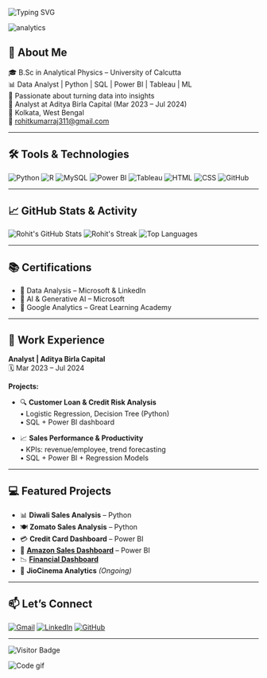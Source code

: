 ![Typing SVG](https://readme-typing-svg.herokuapp.com?font=Fira+Code&size=26&duration=4000&pause=1000&color=F7961E&center=true&vCenter=true&width=1000&lines=Hi+👋+I'm+Rohit+Kumar+Raj;Data+Analyst+%7C+Python+%7C+SQL+%7C+Power+BI;Welcome+to+my+GitHub+Profile!+Transforming+Data+into+Insights💻)

![analytics](https://github.com/Rohit6917/Rohit6917/blob/main/assets/wave.svg)

## 🚀 About Me

🎓 B.Sc in Analytical Physics – University of Calcutta  
📊 Data Analyst | Python | SQL | Power BI | Tableau | ML  
🧠 Passionate about turning data into insights  
💼 Analyst at Aditya Birla Capital (Mar 2023 – Jul 2024)  
📍 Kolkata, West Bengal  
📧 rohitkumarraj311@gmail.com  

---

## 🛠️ Tools & Technologies

![Python](https://img.shields.io/badge/Python-3670A0?style=for-the-badge&logo=python&logoColor=white)
![R](https://img.shields.io/badge/R-276DC3?style=for-the-badge&logo=r&logoColor=white)
![MySQL](https://img.shields.io/badge/MySQL-00000F?style=for-the-badge&logo=mysql&logoColor=white)
![Power BI](https://img.shields.io/badge/Power%20BI-F2C811?style=for-the-badge&logo=powerbi&logoColor=black)
![Tableau](https://img.shields.io/badge/Tableau-E97627?style=for-the-badge&logo=tableau&logoColor=white)
![HTML](https://img.shields.io/badge/HTML-E34F26?style=for-the-badge&logo=html5&logoColor=white)
![CSS](https://img.shields.io/badge/CSS-1572B6?style=for-the-badge&logo=css3&logoColor=white)
![GitHub](https://img.shields.io/badge/GitHub-100000?style=for-the-badge&logo=github&logoColor=white)

---

## 📈 GitHub Stats & Activity

![Rohit's GitHub Stats](https://github-readme-stats.vercel.app/api?username=Rohit6917&show_icons=true&theme=radical&hide_border=true)
![Rohit's Streak](https://github-readme-streak-stats.herokuapp.com?user=Rohit6917&theme=radical&hide_border=true)
![Top Languages](https://github-readme-stats.vercel.app/api/top-langs/?username=Rohit6917&layout=compact&theme=radical&hide_border=true)

---

## 📚 Certifications

- 🏅 Data Analysis – Microsoft & LinkedIn
- 🏅 AI & Generative AI – Microsoft
- 🏅 Google Analytics – Great Learning Academy

---

## 💼 Work Experience

**Analyst | Aditya Birla Capital**  
🗓️ Mar 2023 – Jul 2024  

**Projects:**  
- 🔍 **Customer Loan & Credit Risk Analysis**  
  • Logistic Regression, Decision Tree (Python)  
  • SQL + Power BI dashboard  

- 📈 **Sales Performance & Productivity**  
  • KPIs: revenue/employee, trend forecasting  
  • SQL + Power BI + Regression Models  

---

## 💻 Featured Projects

- 📊 **Diwali Sales Analysis** – Python  
- 🍽️ **Zomato Sales Analysis** – Python  
- 💳 **Credit Card Dashboard** – Power BI  
- 🛒 [**Amazon Sales Dashboard**](https://github.com/Rohit6917/projects) – Power BI  
- 📉 [**Financial Dashboard**](https://github.com/Rohit6917/FINANCIAL-DASHBOARD?tab=readme-ov-file)  
- 🎥 **JioCinema Analytics** *(Ongoing)*

---

## 📫 Let’s Connect

[![Gmail](https://img.shields.io/badge/Gmail-rohitkumarraj311@gmail.com-D14836?style=for-the-badge&logo=gmail&logoColor=white)](mailto:rohitkumarraj311@gmail.com)
[![LinkedIn](https://img.shields.io/badge/LinkedIn-Rohit%20Kumar%20Raj-blue?style=for-the-badge&logo=linkedin&logoColor=white)](https://linkedin.com/in/rohitkumarraj)
[![GitHub](https://img.shields.io/badge/GitHub-Rohit6917-100000?style=for-the-badge&logo=github&logoColor=white)](https://github.com/Rohit6917)

---

![Visitor Badge](https://komarev.com/ghpvc/?username=Rohit6917&label=Profile%20Views&color=0e75b6&style=flat)

![Code gif](https://media.tenor.com/2uyENRmiUt0AAAAC/coding.gif)

